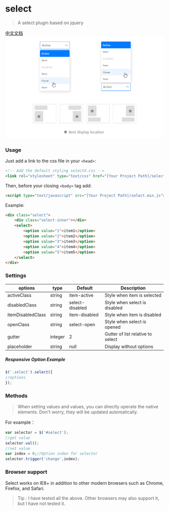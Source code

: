 # select
> A select plugin based on jquery

[中文文档](https://github.com/shulkme/select/tree/master/zh "中文文档")
![demo preview](https://github.com/shulkme/select/blob/master/select_preview.png)

### Usage

Just add a link to the css file in your `<head>`:

```html
<!-- Add the default styling selectX.css -->
<link rel="stylesheet" type="text/css" href="[Your Project Path]/select.css"/>
```
Then, before your closing ```<body>``` tag add:

```html
<script type="text/javascript" src="[Your Project Path]/select.min.js"></script>
```

Example:

```html
<div class="select">
    <div class="select-inner"></div>
	<select>
		<option value="1">item1</option>
		<option value="2">item2</option>
		<option value="3">item3</option>
		<option value="4">item4</option>
		<option value="5">item5</option>
	</select>
</div>
```
### Settings
| options    | type              | Default | Description   |
| ---------- | ----------------- | ---- | ------------ |
| activeClass       | string              | item-active   | Style when item is selected |
| disabledClass       | string              | select-disabled   | Style when select is disabled |
| itemDisabledClass       | string              | item-disabled   | Style when item is disabled |
| openClass       | string              | select-open   | Style when select is opened |
| gutter       | integer              | 2   | Gutter of list relative to select |
| placeholder       | string              | null  | Display without options |
##### Responsive Option Example

```javascript
$('.select').select({
//options
});
```
### Methods
> When setting values and values, you can directly operate the native elements. Don't worry, they will be updated automatically.

For example：
``` javascript
var selector = $('#select');
//get value 
selector.val();
//set value
var index = 0;//Option index for selector
selector.trigger('change',index);
```

### Browser support
Select works on IE8+ in addition to other modern browsers such as Chrome, Firefox, and Safari.
> Tip : I have tested all the above. Other browsers may also support it, but I have not tested it.
